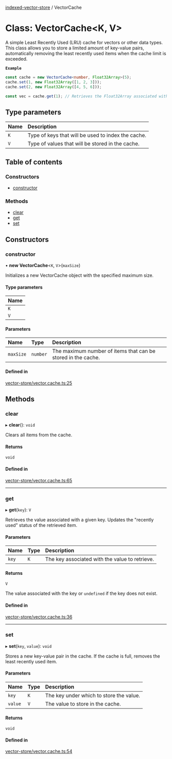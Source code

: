 [indexed-vector-store](../README.md) / VectorCache

# Class: VectorCache<K, V\>

A simple Least Recently Used (LRU) cache for vectors or other data types.
This class allows you to store a limited amount of key-value pairs, automatically removing
the least recently used items when the cache limit is exceeded.

**`Example`**

```ts
const cache = new VectorCache<number, Float32Array>(5);
cache.set(1, new Float32Array([1, 2, 3]));
cache.set(2, new Float32Array([4, 5, 6]));

const vec = cache.get(1); // Retrieves the Float32Array associated with the key "1".
```

## Type parameters

| Name | Description |
| :------ | :------ |
| `K` | Type of keys that will be used to index the cache. |
| `V` | Type of values that will be stored in the cache. |

## Table of contents

### Constructors

- [constructor](VectorCache.md#constructor)

### Methods

- [clear](VectorCache.md#clear)
- [get](VectorCache.md#get)
- [set](VectorCache.md#set)

## Constructors

### constructor

• **new VectorCache**<`K`, `V`\>(`maxSize`)

Initializes a new VectorCache object with the specified maximum size.

#### Type parameters

| Name |
| :------ |
| `K` |
| `V` |

#### Parameters

| Name | Type | Description |
| :------ | :------ | :------ |
| `maxSize` | `number` | The maximum number of items that can be stored in the cache. |

#### Defined in

[vector-store/vector.cache.ts:25](https://github.com/danielivanovz/indexed-vector-store/blob/5e87fbd/src/vector-store/vector.cache.ts#L25)

## Methods

### clear

▸ **clear**(): `void`

Clears all items from the cache.

#### Returns

`void`

#### Defined in

[vector-store/vector.cache.ts:65](https://github.com/danielivanovz/indexed-vector-store/blob/5e87fbd/src/vector-store/vector.cache.ts#L65)

___

### get

▸ **get**(`key`): `V`

Retrieves the value associated with a given key.
Updates the "recently used" status of the retrieved item.

#### Parameters

| Name | Type | Description |
| :------ | :------ | :------ |
| `key` | `K` | The key associated with the value to retrieve. |

#### Returns

`V`

The value associated with the key or `undefined` if the key does not exist.

#### Defined in

[vector-store/vector.cache.ts:36](https://github.com/danielivanovz/indexed-vector-store/blob/5e87fbd/src/vector-store/vector.cache.ts#L36)

___

### set

▸ **set**(`key`, `value`): `void`

Stores a new key-value pair in the cache.
If the cache is full, removes the least recently used item.

#### Parameters

| Name | Type | Description |
| :------ | :------ | :------ |
| `key` | `K` | The key under which to store the value. |
| `value` | `V` | The value to store in the cache. |

#### Returns

`void`

#### Defined in

[vector-store/vector.cache.ts:54](https://github.com/danielivanovz/indexed-vector-store/blob/5e87fbd/src/vector-store/vector.cache.ts#L54)
